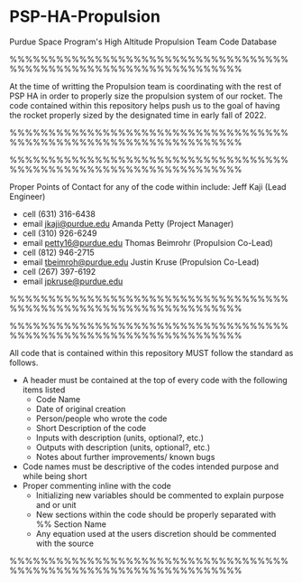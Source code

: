 # PSP-HA-Propulsion
Purdue Space Program's High Altitude Propulsion Team Code Database

%%%%%%%%%%%%%%%%%%%%%%%%%%%%%%%%%%%%%%%%%%%%%%%%%%%%%%%%%%%%%%%%%%

At the time of writting the Propulsion team is coordinating with
the rest of PSP HA in order to properly size the propulsion system
of our rocket. The code contained within this repository helps
push us to the goal of having the rocket properly sized by the 
designated time in early fall of 2022.

%%%%%%%%%%%%%%%%%%%%%%%%%%%%%%%%%%%%%%%%%%%%%%%%%%%%%%%%%%%%%%%%%%



%%%%%%%%%%%%%%%%%%%%%%%%%%%%%%%%%%%%%%%%%%%%%%%%%%%%%%%%%%%%%%%%%%

Proper Points of Contact for any of the code within include:
Jeff Kaji (Lead Engineer)
- cell (631) 316-6438
- email jkaji@purdue.edu
Amanda Petty (Project Manager)
- cell (310) 926-6249
- email petty16@purdue.edu
Thomas Beimrohr (Propulsion Co-Lead)
- cell (812) 946-2715
- email tbeimroh@purdue.edu
Justin Kruse (Propulsion Co-Lead)
- cell (267) 397-6192
- email jpkruse@purdue.edu

%%%%%%%%%%%%%%%%%%%%%%%%%%%%%%%%%%%%%%%%%%%%%%%%%%%%%%%%%%%%%%%%%%



%%%%%%%%%%%%%%%%%%%%%%%%%%%%%%%%%%%%%%%%%%%%%%%%%%%%%%%%%%%%%%%%%%

All code that is contained within this repository MUST follow the
standard as follows.
- A header must be contained at the top of every code with the
  following items listed
   - Code Name
   - Date of original creation
   - Person/people who wrote the code
   - Short Description of the code
   - Inputs with description (units, optional?, etc.)
   - Outputs with description (units, optional?, etc.)
   - Notes about further improvements/ known bugs
- Code names must be descriptive of the codes intended purpose and 
  while being short
- Proper commenting inline with the code
   - Initializing new variables should be commented to explain
     purpose and or unit
   - New sections within the code should be properly separated with 
     %% Section Name
   - Any equation used at the users discretion should be commented
     with the source
     
%%%%%%%%%%%%%%%%%%%%%%%%%%%%%%%%%%%%%%%%%%%%%%%%%%%%%%%%%%%%%%%%%%
